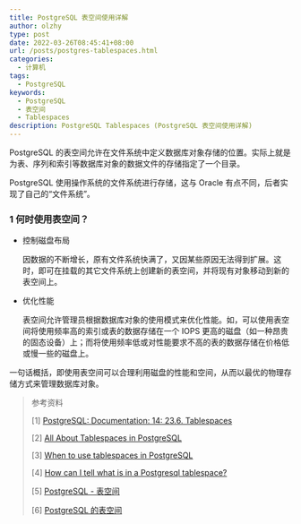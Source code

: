 ```yaml
---
title: PostgreSQL 表空间使用详解
author: olzhy
type: post
date: 2022-03-26T08:45:41+08:00
url: /posts/postgres-tablespaces.html
categories:
  - 计算机
tags:
  - PostgreSQL
keywords:
  - PostgreSQL
  - 表空间
  - Tablespaces
description: PostgreSQL Tablespaces (PostgreSQL 表空间使用详解)
---
```


PostgreSQL 的表空间允许在文件系统中定义数据库对象存储的位置。实际上就是为表、序列和索引等数据库对象的数据文件的存储指定了一个目录。

PostgreSQL 使用操作系统的文件系统进行存储，这与 Oracle 有点不同，后者实现了自己的“文件系统”。

### 1 何时使用表空间？

- 控制磁盘布局

  因数据的不断增长，原有文件系统快满了，又因某些原因无法得到扩展。这时，即可在挂载的其它文件系统上创建新的表空间，并将现有对象移动到新的表空间上。

- 优化性能

  表空间允许管理员根据数据库对象的使用模式来优化性能。如，可以使用表空间将使用频率高的索引或表的数据存储在一个 IOPS 更高的磁盘（如一种昂贵的固态设备）上；而将使用频率低或对性能要求不高的表的数据存储在价格低或慢一些的磁盘上。

一句话概括，即使用表空间可以合理利用磁盘的性能和空间，从而以最优的物理存储方式来管理数据库对象。

> 参考资料
>
> \[1\] [PostgreSQL: Documentation: 14: 23.6. Tablespaces](https://www.postgresql.org/docs/14/manage-ag-tablespaces.html)
>
> \[2\] [All About Tablespaces in PostgreSQL](https://pgdash.io/blog/tablespaces-postgres.html)
>
> \[3\] [When to use tablespaces in PostgreSQL](https://www.cybertec-postgresql.com/en/when-to-use-tablespaces-in-postgresql/)
>
> \[4\] [How can I tell what is in a Postgresql tablespace?](https://stackoverflow.com/questions/4970966/how-can-i-tell-what-is-in-a-postgresql-tablespace)
>
> \[5\] [PostgreSQL - 表空间](https://www.cnblogs.com/yanshw/p/11351136.html)
>
> \[6\] [PostgreSQL 的表空间](https://www.cnblogs.com/lottu/p/9239535.html)
